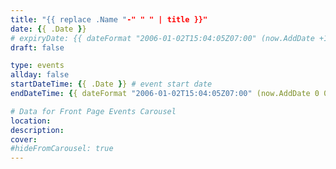 ```yaml
---
title: "{{ replace .Name "-" " " | title }}"
date: {{ .Date }}
# expiryDate: {{ dateFormat "2006-01-02T15:04:05Z07:00" (now.AddDate +1 0 0) }} # expire date, uncomment if you want old events to stop being published
draft: false

type: events
allday: false
startDateTime: {{ .Date }} # event start date
endDateTime: {{ dateFormat "2006-01-02T15:04:05Z07:00" (now.AddDate 0 0 +1) }} # event end date

# Data for Front Page Events Carousel
location:
description:
cover: 
#hideFromCarousel: true
---
```


<!--more-->